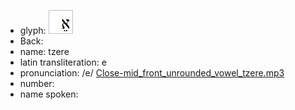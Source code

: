 - glyph: ![paste-21406117003265.jpg](67.jpg)
- Back: 
- name: tzere
- latin transliteration: e
- pronunciation: /e/ [Close-mid_front_unrounded_vowel_tzere.mp3](82.mp3)
- number: 
- name spoken: 